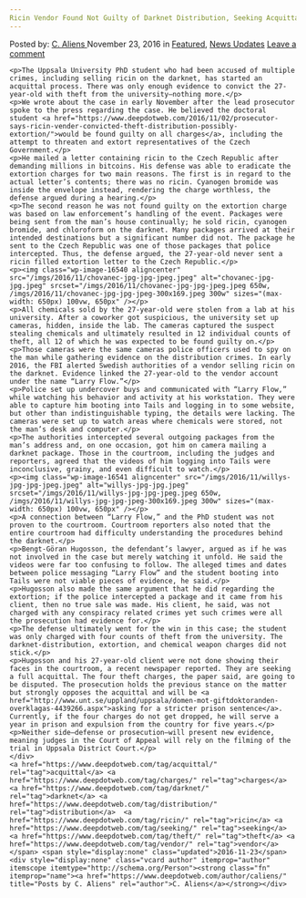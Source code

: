 ```yaml
---
Ricin Vendor Found Not Guilty of Darknet Distribution, Seeking Acquittal of Theft Charges"
---
```

<article class="post-listing post-16538 post type-post status-publish format-standard has-post-thumbnail hentry  tag-acquittal tag-charges tag-distribution tag-guilty tag-ricin tag-seeking tag-theft tag-vendor">
    <div class="post-inner">
        <span>Posted by: <a href="https://www.deepdotweb.com/author/caliens/" title="">C. Aliens </a></span>
    <span>November 23, 2016</span>
    <span>in <a href="https://www.deepdotweb.com/category/deepdot-news/" rel="category tag">Featured</a>, <a href="https://www.deepdotweb.com/category/news-updates/" rel="category tag">News Updates</a></span>
    <span><a href="https://www.deepdotweb.com/2016/11/23/ricin-vendor-found-not-guilty-darknet-distribution-seeking-acquittal-theft-charges/#respond">Leave a comment</a></span>
    </p>
    <div class="clear"></div>
    
    <p>The Uppsala University PhD student who had been accused of multiple crimes, including selling ricin on the darknet, has started an acquittal process. There was only enough evidence to convict the 27-year-old with theft from the university—nothing more.</p>
    <p>We wrote about the case in early November after the lead prosecutor spoke to the press regarding the case. He believed the doctoral student <a href="https://www.deepdotweb.com/2016/11/02/prosecutor-says-ricin-vender-convicted-theft-distribution-possibly-extortion/">would be found guilty on all charges</a>, including the attempt to threaten and extort representatives of the Czech Government.</p>
    <p>He mailed a letter containing ricin to the Czech Republic after demanding millions in bitcoins. His defense was able to eradicate the extortion charges for two main reasons. The first is in regard to the actual letter’s contents; there was no ricin. Cyanogen bromide was inside the envelope instead, rendering the charge worthless, the defense argued during a hearing.</p>
    <p>The second reason he was not found guilty on the extortion charge was based on law enforcement’s handling of the event. Packages were being sent from the man’s house continually; he sold ricin, cyanogen bromide, and chloroform on the darknet. Many packages arrived at their intended destinations but a significant number did not. The package he sent to the Czech Republic was one of those packages that police intercepted. Thus, the defense argued, the 27-year-old never sent a ricin filled extortion letter to the Czech Republic.</p>
    <p><img class="wp-image-16540 aligncenter" src="/imgs/2016/11/chovanec-jpg-jpg-jpeg.jpeg" alt="chovanec-jpg-jpg.jpeg" srcset="/imgs/2016/11/chovanec-jpg-jpg-jpeg.jpeg 650w, /imgs/2016/11/chovanec-jpg-jpg-jpeg-300x169.jpeg 300w" sizes="(max-width: 650px) 100vw, 650px" /></p>
    <p>All chemicals sold by the 27-year-old were stolen from a lab at his university. After a coworker got suspicious, the university set up cameras, hidden, inside the lab. The cameras captured the suspect stealing chemicals and ultimately resulted in 12 individual counts of theft, all 12 of which he was expected to be found guilty on.</p>
    <p>Those cameras were the same cameras police officers used to spy on the man while gathering evidence on the distribution crimes. In early 2016, the FBI alerted Swedish authorities of a vendor selling ricin on the darknet. Evidence linked the 27-year-old to the vendor account under the name “Larry Flow.”</p>
    <p>Police set up undercover buys and communicated with “Larry Flow,” while watching his behavior and activity at his workstation. They were able to capture him booting into Tails and logging in to some website, but other than indistinguishable typing, the details were lacking. The cameras were set up to watch areas where chemicals were stored, not the man’s desk and computer.</p>
    <p>The authorities intercepted several outgoing packages from the man’s address and, on one occasion, got him on camera mailing a darknet package. Those in the courtroom, including the judges and reporters, agreed that the videos of him logging into Tails were inconclusive, grainy, and even difficult to watch.</p>
    <p><img class="wp-image-16541 aligncenter" src="/imgs/2016/11/willys-jpg-jpg-jpeg.jpeg" alt="willys-jpg-jpg.jpeg" srcset="/imgs/2016/11/willys-jpg-jpg-jpeg.jpeg 650w, /imgs/2016/11/willys-jpg-jpg-jpeg-300x169.jpeg 300w" sizes="(max-width: 650px) 100vw, 650px" /></p>
    <p>A connection between “Larry Flow,” and the PhD student was not proven to the courtroom. Courtroom reporters also noted that the entire courtroom had difficulty understanding the procedures behind the darknet.</p>
    <p>Bengt-Göran Hugosson, the defendant’s lawyer, argued as if he was not involved in the case but merely watching it unfold. He said the videos were far too confusing to follow. The alleged times and dates between police messaging “Larry Flow” and the student booting into Tails were not viable pieces of evidence, he said.</p>
    <p>Hugosson also made the same argument that he did regarding the extortion; if the police intercepted a package and it came from his client, then no true sale was made. His client, he said, was not charged with any conspiracy related crimes yet such crimes were all the prosecution had evidence for.</p>
    <p>The defense ultimately went for the win in this case; the student was only charged with four counts of theft from the university. The darknet-distribution, extortion, and chemical weapon charges did not stick.</p>
    <p>Hugosson and his 27-year-old client were not done showing their faces in the courtroom, a recent newspaper reported. They are seeking a full acquittal. The four theft charges, the paper said, are going to be disputed. The prosecution holds the previous stance on the matter but strongly opposes the acquittal and will be <a href="http://www.unt.se/uppland/uppsala/domen-mot-giftdoktoranden-overklagas-4439266.aspx">asking for a stricter prison sentence</a>. Currently, if the four charges do not get dropped, he will serve a year in prison and expulsion from the country for five years.</p>
    <p>Neither side—defense or prosecution—will present new evidence, meaning judges in the Court of Appeal will rely on the filming of the trial in Uppsala District Court.</p>
    </div>
    <a href="https://www.deepdotweb.com/tag/acquittal/" rel="tag">acquittal</a> <a href="https://www.deepdotweb.com/tag/charges/" rel="tag">charges</a> <a href="https://www.deepdotweb.com/tag/darknet/" rel="tag">darknet</a> <a href="https://www.deepdotweb.com/tag/distribution/" rel="tag">distribution</a>  <a href="https://www.deepdotweb.com/tag/ricin/" rel="tag">ricin</a> <a href="https://www.deepdotweb.com/tag/seeking/" rel="tag">seeking</a> <a href="https://www.deepdotweb.com/tag/theft/" rel="tag">theft</a> <a href="https://www.deepdotweb.com/tag/vendor/" rel="tag">vendor</a></span> <span style="display:none" class="updated">2016-11-23</span>
    <div style="display:none" class="vcard author" itemprop="author" itemscope itemtype="http://schema.org/Person"><strong class="fn" itemprop="name"><a href="https://www.deepdotweb.com/author/caliens/" title="Posts by C. Aliens" rel="author">C. Aliens</a></strong></div>
    

